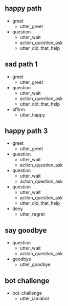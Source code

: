 ## happy path
* greet
  - utter_greet
* question
  - utter_wait
  - action_question_ask
  - utter_did_that_help

## sad path 1
* greet
  - utter_greet
* question
  - utter_wait
  - action_question_ask
  - utter_did_that_help
* affirm
  - utter_happy

## happy path 3
* greet
  - utter_greet
* question
  - utter_wait
  - action_question_ask
* question
  - utter_wait
  - action_question_ask
* question
  - utter_wait
  - action_question_ask
  - utter_did_that_help
* deny
  - utter_regret

## say goodbye
* question
  - utter_wait
  - action_question_ask
* goodbye
  - utter_goodbye


## bot challenge
* bot_challenge
  - utter_iamabot
